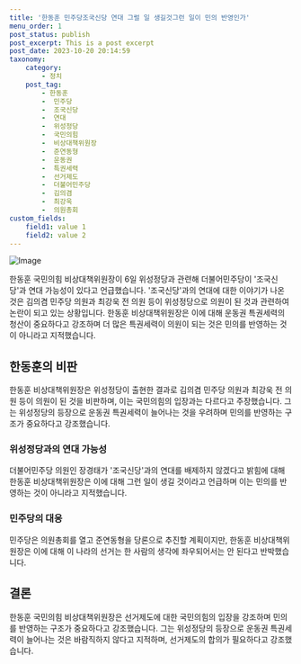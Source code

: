 ```yaml
---
title: '한동훈 민주당조국신당 연대 그럴 일 생길것그런 일이 민의 반영인가'
menu_order: 1
post_status: publish
post_excerpt: This is a post excerpt
post_date: 2023-10-20 20:14:59
taxonomy:
    category:
        - 정치
    post_tag:
        - 한동훈
        -  민주당
        -  조국신당
        -  연대
        -  위성정당
        -  국민의힘
        -  비상대책위원장
        -  준연동형
        -  운동권
        -  특권세력
        -  선거제도
        -  더불어민주당
        -  김의겸
        -  최강욱
        -  의원총회
custom_fields:
    field1: value 1
    field2: value 2
---
```


![Image](https://imgnews.pstatic.net/image/629/2024/02/06/202482081707183723_20240206105008932.jpg?type=w647)


한동훈 국민의힘 비상대책위원장이 6일 위성정당과 관련해 더불어민주당이 '조국신당'과 연대 가능성이 있다고 언급했습니다. '조국신당'과의 연대에 대한 이야기가 나온 것은 김의겸 민주당 의원과 최강욱 전 의원 등이 위성정당으로 의원이 된 것과 관련하여 논란이 되고 있는 상황입니다. 한동훈 비상대책위원장은 이에 대해 운동권 특권세력의 청산이 중요하다고 강조하며 더 많은 특권세력이 의원이 되는 것은 민의를 반영하는 것이 아니라고 지적했습니다.

## 한동훈의 비판
한동훈 비상대책위원장은 위성정당이 출현한 결과로 김의겸 민주당 의원과 최강욱 전 의원 등이 의원이 된 것을 비판하며, 이는 국민의힘의 입장과는 다르다고 주장했습니다. 그는 위성정당의 등장으로 운동권 특권세력이 늘어나는 것을 우려하며 민의를 반영하는 구조가 중요하다고 강조했습니다.

### 위성정당과의 연대 가능성
더불어민주당 의원인 장경태가 '조국신당'과의 연대를 배제하지 않겠다고 밝힘에 대해 한동훈 비상대책위원장은 이에 대해 그런 일이 생길 것이라고 언급하며 이는 민의를 반영하는 것이 아니라고 지적했습니다. 

### 민주당의 대응
민주당은 의원총회를 열고 준연동형을 당론으로 추진할 계획이지만, 한동훈 비상대책위원장은 이에 대해 이 나라의 선거는 한 사람의 생각에 좌우되어서는 안 된다고 반박했습니다. 

## 결론
한동훈 국민의힘 비상대책위원장은 선거제도에 대한 국민의힘의 입장을 강조하며 민의를 반영하는 구조가 중요하다고 강조했습니다. 그는 위성정당의 등장으로 운동권 특권세력이 늘어나는 것은 바람직하지 않다고 지적하며, 선거제도의 합의가 필요하다고 강조했습니다.

